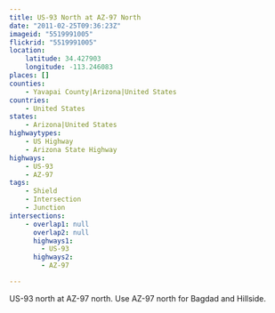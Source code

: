 ```yaml
---
title: US-93 North at AZ-97 North
date: "2011-02-25T09:36:23Z"
imageid: "5519991005"
flickrid: "5519991005"
location:
    latitude: 34.427903
    longitude: -113.246083
places: []
counties:
    - Yavapai County|Arizona|United States
countries:
    - United States
states:
    - Arizona|United States
highwaytypes:
    - US Highway
    - Arizona State Highway
highways:
    - US-93
    - AZ-97
tags:
    - Shield
    - Intersection
    - Junction
intersections:
    - overlap1: null
      overlap2: null
      highways1:
        - US-93
      highways2:
        - AZ-97

---
```

US-93 north at AZ-97 north.  Use AZ-97 north for Bagdad and Hillside.
